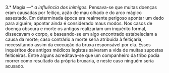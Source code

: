 ﻿3.* Magia —* *a influência dos inimigos.* Pensava-se que muitas doenças eram causadas por feitiço, ação de mau olhado e do arco mágico assestado. Em determinada época era realmente perigoso apontar um dedo para alguém; apontar ainda é considerado maus modos. Nos casos de doença obscura e morte os antigos realizariam um inquérito formal, dissecavam o corpo, e baseando-se em algo encontrado estabeleciam a causa da morte; caso contrário a morte seria atribuída à feitiçaria, necessitando assim da execução da bruxa responsável por ela. Esses inquéritos dos antigos médicos legistas salvaram a vida de muitas supostas feiticeiras. Entre alguns acreditava-se que um companheiro da tribo podia morrer como resultado da própria bruxaria, e neste caso ninguém seria acusado.